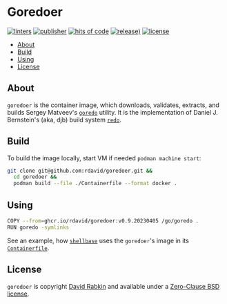 # Goredoer

[![linters](https://github.com/rdavid/goredoer/actions/workflows/lint.yml/badge.svg)](https://github.com/rdavid/goredoer/actions/workflows/lint.yml)
[![publisher](https://github.com/rdavid/goredoer/actions/workflows/publish.yml/badge.svg)](https://github.com/rdavid/goredoer/actions/workflows/publish.yml)
[![hits of code](https://hitsofcode.com/github/rdavid/goredoer?branch=master&label=hits%20of%20code)](https://hitsofcode.com/view/github/rdavid/goredoer?branch=master)
[![release)](https://img.shields.io/github/v/release/rdavid/goredoer?color=blue&label=%20&logo=semver&logoColor=white&style=flat)](https://github.com/rdavid/goredoer/releases)
[![license](https://img.shields.io/github/license/rdavid/goredoer?color=blue&labelColor=gray&logo=freebsd&logoColor=lightgray&style=flat)](https://github.com/rdavid/goredoer/blob/master/LICENSE)

* [About](#about)
* [Build](#build)
* [Using](#using)
* [License](#license)

## About

`goredoer` is the container image, which downloads, validates, extracts, and
builds Sergey Matveev's
[`goredo`](http://www.goredo.cypherpunks.ru/Install.html) utility. It is the
implementation of Daniel J. Bernstein's (aka, djb) build system
[`redo`](http://cr.yp.to/redo.html).

## Build

To build the image locally, start VM if needed `podman machine start`:

```sh
git clone git@github.com:rdavid/goredoer.git &&
  cd goredoer &&
  podman build --file ./Containerfile --format docker .
```

## Using

```sh
COPY --from=ghcr.io/rdavid/goredoer:v0.9.20230405 /go/goredo .
RUN goredo -symlinks
```

See an example, how [`shellbase`](https://github.com/rdavid/shellbase) uses the
`goredoer`'s image in its
[`Containerfile`](https://github.com/rdavid/shellbase/blob/master/container/alpine/Containerfile).

## License

`goredoer` is copyright [David Rabkin](http://cv.rabkin.co.il) and available
under a
[Zero-Clause BSD license](https://github.com/rdavid/goredoer/blob/master/LICENSE).

